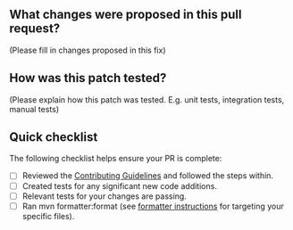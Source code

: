## What changes were proposed in this pull request?

(Please fill in changes proposed in this fix)

## How was this patch tested?

(Please explain how this patch was tested. E.g. unit tests, integration tests, manual tests)

## Quick checklist

The following checklist helps ensure your PR is complete:

- [ ] Reviewed the [Contributing Guidelines](https://github.com/deeplearning4j/deeplearning4j/blob/master/CONTRIBUTING.md) and followed the steps within.
- [ ] Created tests for any significant new code additions.
- [ ] Relevant tests for your changes are passing.
- [ ] Ran mvn formatter:format (see [formatter instructions](http://code.revelc.net/formatter-maven-plugin/examples.html#Setting_Source_Files) for targeting your specific files).
